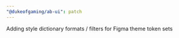 ```yaml
---
"@dukeofgaming/ab-ui": patch
---
```


Adding style dictionary formats / filters for Figma theme token sets
